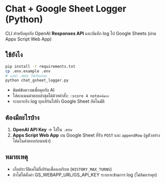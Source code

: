 # Chat + Google Sheet Logger (Python)

CLI สำหรับคุยกับ OpenAI **Responses API** และบันทึก log ไป Google Sheets (ผ่าน Apps Script Web App)

## ใช้ยังไง
```bash
pip install -r requirements.txt
cp .env.example .env
# แก้ค่า .env ให้เรียบร้อย
python chat_gsheet_logger.py
```

- พิมพ์ข้อความเพื่อคุยกับ AI
- ใส่คะแนนคำตอบล่าสุดได้ด้วยคำสั่ง: `:score 4 note=ดีมาก`
- ระบบจะยิง log ทุกเทิร์นไปยัง Google Sheet อัตโนมัติ

## ต้องมีอะไรบ้าง
1) **OpenAI API Key** → ใส่ใน `.env`
2) **Apps Script Web App** บน Google Sheet ที่รับ `POST` และ `appendRow` (ดูตัวอย่างโค้ดในคำตอบก่อนหน้า)

## หมายเหตุ
- เก็บประวัติแค่ไม่กี่เทิร์นเพื่อคงบริบท (`HISTORY_MAX_TURNS`)
- ถ้าไม่ได้ตั้งค่า GS_WEBAPP_URL/GS_API_KEY ระบบจะข้ามการ log (ไม่ล้มการคุย)

